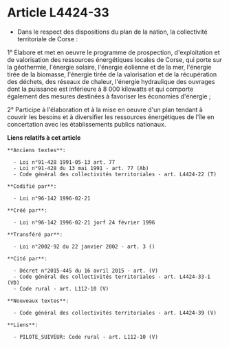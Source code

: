 # Article L4424-33

- Dans le respect des dispositions du plan de la nation, la collectivité territoriale de Corse :

1° Elabore et met en oeuvre le programme de prospection, d'exploitation et de valorisation des ressources énergétiques
locales de Corse, qui porte sur la géothermie, l'énergie solaire, l'énergie éolienne et de la mer, l'énergie tirée de la
biomasse, l'énergie tirée de la valorisation et de la récupération des déchets, des réseaux de chaleur, l'énergie hydraulique
des ouvrages dont la puissance est inférieure à 8 000 kilowatts et qui comporte également des mesures destinées à favoriser
les économies d'énergie ;

2° Participe à l'élaboration et à la mise en oeuvre d'un plan tendant à couvrir les besoins et à diversifier les ressources
énergétiques de l'île en concertation avec les établissements publics nationaux.

**Liens relatifs à cet article**

	**Anciens textes**:

	  - Loi n°91-428 1991-05-13 art. 77
	  - Loi n°91-428 du 13 mai 1991 - art. 77 (Ab)
	  - Code général des collectivités territoriales - art. L4424-22 (T)

	**Codifié par**:

	  - Loi n°96-142 1996-02-21

	**Créé par**:

	  - Loi n°96-142 1996-02-21 jorf 24 février 1996

	**Transféré par**:

	  - Loi n°2002-92 du 22 janvier 2002 - art. 3 ()

	**Cité par**:

	  - Décret n°2015-445 du 16 avril 2015 - art. (V)
	  - Code général des collectivités territoriales - art. L4424-33-1 (VD)
	  - Code rural - art. L112-10 (V)

	**Nouveaux textes**:

	  - Code général des collectivités territoriales - art. L4424-39 (V)

	**Liens**:

	  - PILOTE_SUIVEUR: Code rural - art. L112-10 (V)
